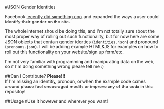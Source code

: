 #JSON Gender Identities

Facebook <a href = "http://abcnews.go.com/blogs/headlines/2014/02/heres-a-list-of-58-gender-options-for-facebook-users/">recently did something cool</a> and expanded the ways a user could identify their gender on the site.

The whole internet should be doing this, and I'm not totally sure about the most proper way of rolling out such functionality, but for now here are some JSON objects that contain gender identies (`identities.json`) and pronound (`pronouns.json`). I will be adding example HTML&JS for examples on how to roll out this functionality on your website/sign up form/etc.

I'm not very familiar with programming and manipulating data on the web, so if I'm doing something wrong please tell me :)

##Can I Contribute?
**Please!!!**<br>
If I'm missing an identitiy, pronoun, or when the example code comes around please feel encouraged modify or improve any of the code in this repositoy!

##Usage
#Use it however and wherever you want!
